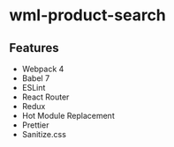 # wml-product-search

## Features

* Webpack 4
* Babel 7
* ESLint
* React Router
* Redux
* Hot Module Replacement
* Prettier
* Sanitize.css
